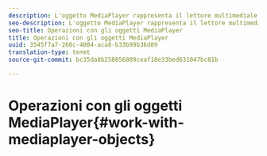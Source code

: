 ```yaml
---
description: L'oggetto MediaPlayer rappresenta il lettore multimediale. Un elemento MediaPlayerItem rappresenta l’audio o il video sul lettore.
seo-description: L'oggetto MediaPlayer rappresenta il lettore multimediale. Un elemento MediaPlayerItem rappresenta l’audio o il video sul lettore.
seo-title: Operazioni con gli oggetti MediaPlayer
title: Operazioni con gli oggetti MediaPlayer
uuid: 3545f7a7-260c-4004-aca8-b33b99b36d89
translation-type: tm+mt
source-git-commit: bc35da8b258056809ceaf18e33bed631047bc81b

---
```



# Operazioni con gli oggetti MediaPlayer{#work-with-mediaplayer-objects}
